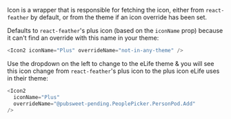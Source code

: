 Icon is a wrapper that is responsible for fetching the icon, either from `react-feather` by default, or from the theme if an icon override has been set.

Defaults to `react-feather`'s plus icon (based on the `iconName` prop) because it can't find an override with this name in your theme:

```js
<Icon2 iconName="Plus" overrideName="not-in-any-theme" />
```

Use the dropdown on the left to change to the eLife theme & you will see this icon change from `react-feather`'s plus icon to the plus icon eLife uses in their theme:

```js
<Icon2
  iconName="Plus"
  overrideName="@pubsweet-pending.PeoplePicker.PersonPod.Add"
/>
```
